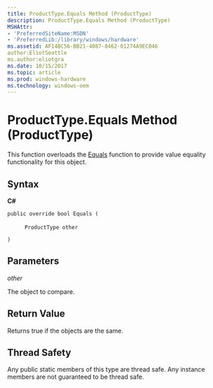 ```yaml
---
title: ProductType.Equals Method (ProductType)
description: ProductType.Equals Method (ProductType)
MSHAttr:
- 'PreferredSiteName:MSDN'
- 'PreferredLib:/library/windows/hardware'
ms.assetid: AF14BC56-BB21-4087-8462-01274A9EC046
author:EliotSeattle
ms.author:eliotgra
ms.date: 10/15/2017
ms.topic: article
ms.prod: windows-hardware
ms.technology: windows-oem
---
```


# ProductType.Equals Method (ProductType)


This function overloads the [Equals](producttype-equals-method.md) function to provide value equality functionality for this object.

## <span id="Syntax"></span><span id="syntax"></span><span id="SYNTAX"></span>Syntax


**C#**

`public override bool Equals (`

          `ProductType other`

`)`

## <span id="Parameters"></span><span id="parameters"></span><span id="PARAMETERS"></span>Parameters


*other*

The object to compare.

## <span id="Return_Value"></span><span id="return_value"></span><span id="RETURN_VALUE"></span>Return Value


Returns true if the objects are the same.

## <span id="Thread_Safety"></span><span id="thread_safety"></span><span id="THREAD_SAFETY"></span>Thread Safety


Any public static members of this type are thread safe. Any instance members are not guaranteed to be thread safe.

 

 






